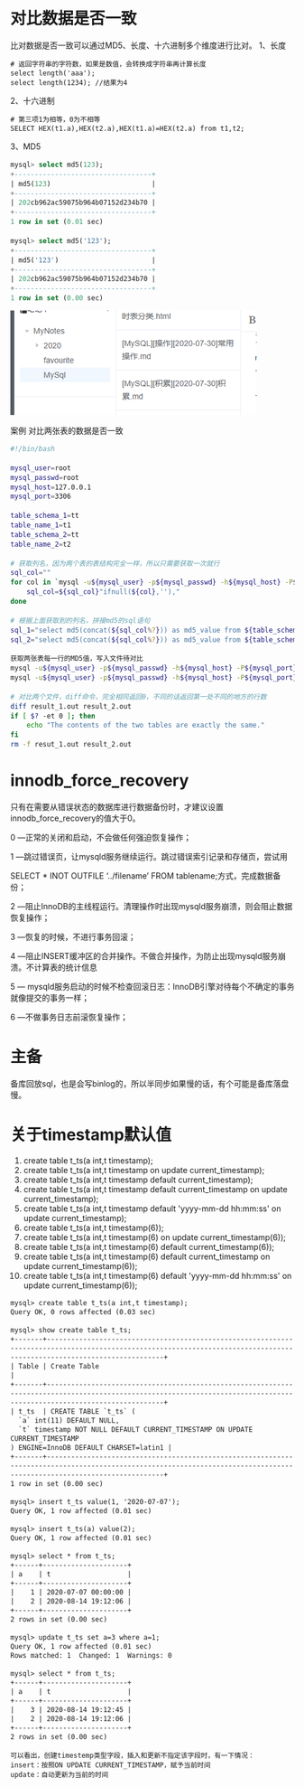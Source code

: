 # 对比数据是否一致
比对数据是否一致可以通过MD5、长度、十六进制多个维度进行比对。
1、长度
```
# 返回字符串的字符数，如果是数值，会转换成字符串再计算长度
select length('aaa');
select length(1234); //结果为4
```
2、十六进制
```
# 第三项1为相等，0为不相等
SELECT HEX(t1.a),HEX(t2.a),HEX(t1.a)=HEX(t2.a) from t1,t2;
```
3、MD5
```sql
mysql> select md5(123);
+----------------------------------+
| md5(123)                         |
+----------------------------------+
| 202cb962ac59075b964b07152d234b70 |
+----------------------------------+
1 row in set (0.01 sec)

mysql> select md5('123');
+----------------------------------+
| md5('123')                       |
+----------------------------------+
| 202cb962ac59075b964b07152d234b70 |
+----------------------------------+
1 row in set (0.00 sec)
```
![title](https://raw.githubusercontent.com/lawfj/MyNotesPic/master/MyNotes/2020/07/30/1596115797895-1596115797923.png)


案例
对比两张表的数据是否一致
```bash
#!/bin/bash

mysql_user=root
mysql_passwd=root
mysql_host=127.0.0.1
mysql_port=3306

table_schema_1=tt
table_name_1=t1
table_schema_2=tt
table_name_2=t2

# 获取列名，因为两个表的表结构完全一样，所以只需要获取一次就行
sql_col=""
for col in `mysql -u${mysql_user} -p${mysql_passwd} -h${mysql_host} -P${mysql_port} -Nse "select column_name from infomation_schema.columns where table_schema='${table_schema_1}' and table_name='${table_name}'"`; do
    sql_col=${sql_col}"ifnull(${col},''),"
done

# 根据上面获取到的列名，拼接md5的sql语句
sql_1="select md5(concat(${sql_col%?})) as md5_value from ${table_schema_1}.${table_name_1};"
sql_2="select md5(concat(${sql_col%?})) as md5_value from ${table_schema_2}.${table_name_2};"

获取两张表每一行的MD5值，写入文件待对比
mysql -u${mysql_user} -p${mysql_passwd} -h${mysql_host} -P${mysql_port} -Nse "${sql_1}" > result_1.out
mysql -u${mysql_user} -p${mysql_passwd} -h${mysql_host} -P${mysql_port} -Nse "${sql_2}" > result_2.out

# 对比两个文件，diff命令，完全相同返回0，不同的话返回第一处不同的地方的行数
diff result_1.out result_2.out
if [ $? -et 0 ]; then
    echo "The contents of the two tables are exactly the same."
fi
rm -f resut_1.out result_2.out
```
# innodb_force_recovery
只有在需要从错误状态的数据库进行数据备份时，才建议设置innodb_force_recovery的值大于0。

0 —正常的关闭和启动，不会做任何强迫恢复操作；

1 —跳过错误页，让mysqld服务继续运行。跳过错误索引记录和存储页，尝试用

SELECT * INOT OUTFILE ‘../filename’ FROM tablename;方式，完成数据备份；

2 —阻止InnoDB的主线程运行。清理操作时出现mysqld服务崩溃，则会阻止数据恢复操作；

3 —恢复的时候，不进行事务回滚；

4 —阻止INSERT缓冲区的合并操作。不做合并操作，为防止出现mysqld服务崩溃。不计算表的统计信息

5 — mysqld服务启动的时候不检查回滚日志：InnoDB引擎对待每个不确定的事务就像提交的事务一样；

6 —不做事务日志前滚恢复操作；
# 主备
备库回放sql，也是会写binlog的，所以半同步如果慢的话，有个可能是备库落盘慢。
# 关于timestamp默认值
1) create table t_ts(a int,t timestamp);
2) create table t_ts(a int,t timestamp on update current_timestamp);
3) create table t_ts(a int,t timestamp default current_timestamp);
4) create table t_ts(a int,t timestamp default current_timestamp on update current_timestamp);
5) create table t_ts(a int,t timestamp default 'yyyy-mm-dd hh:mm:ss' on update current_timestamp);
6) create table t_ts(a int,t timestamp(6));
7) create table t_ts(a int,t timestamp(6) on update current_timestamp(6));
8) create table t_ts(a int,t timestamp(6) default current_timestamp(6));
9) create table t_ts(a int,t timestamp(6) default current_timestamp on update current_timestamp(6));
0) create table t_ts(a int,t timestamp(6) default 'yyyy-mm-dd hh:mm:ss' on update current_timestamp(6));

```
mysql> create table t_ts(a int,t timestamp);
Query OK, 0 rows affected (0.03 sec)

mysql> show create table t_ts;
+-------+-------------------------------------------------------------------------------------------------------------------------------------------------------------------------+
| Table | Create Table                                                                                                                                                            |
+-------+-------------------------------------------------------------------------------------------------------------------------------------------------------------------------+
| t_ts  | CREATE TABLE `t_ts` (
  `a` int(11) DEFAULT NULL,
  `t` timestamp NOT NULL DEFAULT CURRENT_TIMESTAMP ON UPDATE CURRENT_TIMESTAMP
) ENGINE=InnoDB DEFAULT CHARSET=latin1 |
+-------+-------------------------------------------------------------------------------------------------------------------------------------------------------------------------+
1 row in set (0.00 sec)

mysql> insert t_ts value(1, '2020-07-07');
Query OK, 1 row affected (0.01 sec)

mysql> insert t_ts(a) value(2);
Query OK, 1 row affected (0.01 sec)

mysql> select * from t_ts;
+------+---------------------+
| a    | t                   |
+------+---------------------+
|    1 | 2020-07-07 00:00:00 |
|    2 | 2020-08-14 19:12:06 |
+------+---------------------+
2 rows in set (0.00 sec)

mysql> update t_ts set a=3 where a=1;
Query OK, 1 row affected (0.01 sec)
Rows matched: 1  Changed: 1  Warnings: 0

mysql> select * from t_ts;
+------+---------------------+
| a    | t                   |
+------+---------------------+
|    3 | 2020-08-14 19:12:45 |
|    2 | 2020-08-14 19:12:06 |
+------+---------------------+
2 rows in set (0.00 sec)

可以看出，创建timestemp类型字段，插入和更新不指定该字段时，有一下情况：
insert：按照ON UPDATE CURRENT_TIMESTAMP，赋予当前时间
update：自动更新为当前的时间
```